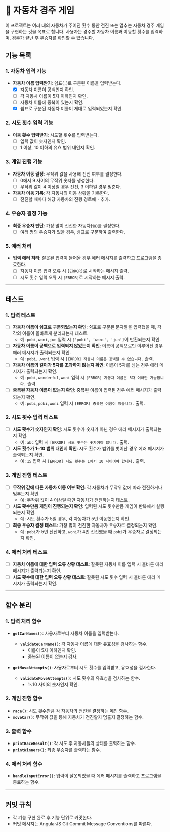 # 🚗 자동차 경주 게임

이 프로젝트는 여러 대의 자동차가 주어진 횟수 동안 전진 또는 멈추는 자동차 경주 게임을 구현하는 것을 목표로 합니다. 사용자는 경주할 자동차 이름과 이동할 횟수를 입력하며, 경주가 끝난 후 우승자를 확인할 수 있습니다.

## 기능 목록

### 1. 자동차 입력 기능

- **자동차 이름 입력받기**: 쉼표(`,`)로 구분된 이름을 입력받는다.
  - [x] 자동차 이름이 공백인지 확인.
  - [ ] 각 자동차 이름이 5자 이하인지 확인.
  - [ ] 자동차 이름에 중복이 있는지 확인.
  - [x] 쉼표로 구분된 자동차 이름이 제대로 입력되었는지 확인.

### 2. 시도 횟수 입력 기능

- **이동 횟수 입력받기**: 시도할 횟수를 입력받는다.
  - [ ] 입력 값이 숫자인지 확인.
  - [ ] 1 이상, 10 이하의 유효 범위 내인지 확인.

### 3. 게임 진행 기능

- **자동차 이동 결정**: 무작위 값을 사용해 전진 여부를 결정한다.
  - [ ] 0에서 9 사이의 무작위 숫자를 생성한다.
  - [ ] 무작위 값이 4 이상일 경우 전진, 3 이하일 경우 멈춘다.
- **자동차 이동 기록**: 각 자동차의 이동 상황을 기록한다.
  - [ ] 전진할 때마다 해당 자동차의 진행 경로에 `-` 추가.

### 4. 우승자 결정 기능

- **최종 우승자 판단**: 가장 많이 전진한 자동차(들)를 결정한다.
  - [ ] 여러 명의 우승자가 있을 경우, 쉼표로 구분하여 출력한다.

### 5. 에러 처리

- **입력 에러 처리**: 잘못된 입력이 들어올 경우 에러 메시지를 출력하고 프로그램을 종료한다.
  - [ ] 자동차 이름 입력 오류 시 `[ERROR]`로 시작하는 메시지 출력.
  - [ ] 시도 횟수 입력 오류 시 `[ERROR]`로 시작하는 메시지 출력.

---

## 테스트

### 1. 입력 테스트

- [ ] **자동차 이름이 쉼표로 구분되었는지 확인**: 쉼표로 구분된 문자열을 입력했을 때, 각각의 이름이 올바르게 분리되는지 테스트.
  - 예: `pobi,woni,jun` 입력 시 `['pobi', 'woni', 'jun']`이 반환되는지 확인.
- [ ] **자동차 이름이 공백으로 입력되지 않았는지 확인**: 이름이 공백으로만 이루어진 경우 에러 메시지가 출력되는지 확인.
  - 예: `pobi,,woni` 입력 시 `[ERROR] 자동차 이름은 공백일 수 없습니다.` 출력.
- [ ] **자동차 이름의 길이가 5자를 초과하지 않는지 확인**: 이름이 5자를 넘는 경우 에러 메시지가 출력되는지 확인.
  - 예: `pobi,wonderful,woni` 입력 시 `[ERROR] 자동차 이름은 5자 이하만 가능합니다.` 출력.
- [ ] **중복된 자동차 이름이 없는지 확인**: 중복된 이름이 입력된 경우 에러 메시지가 출력되는지 확인.
  - 예: `pobi,pobi,woni` 입력 시 `[ERROR] 중복된 이름이 있습니다.` 출력.

### 2. 시도 횟수 입력 테스트

- [ ] **시도 횟수가 숫자인지 확인**: 시도 횟수가 숫자가 아닌 경우 에러 메시지가 출력되는지 확인.
  - 예: `abc` 입력 시 `[ERROR] 시도 횟수는 숫자여야 합니다.` 출력.
- [ ] **시도 횟수가 1~10 범위 내인지 확인**: 시도 횟수가 범위를 벗어난 경우 에러 메시지가 출력되는지 확인.
  - 예: `15` 입력 시 `[ERROR] 시도 횟수는 1에서 10 사이여야 합니다.` 출력.

### 3. 게임 진행 테스트

- [ ] **무작위 값에 따른 자동차 이동 여부 확인**: 각 자동차가 무작위 값에 따라 전진하거나 멈추는지 확인.
  - 예: 무작위 값이 4 이상일 때만 자동차가 전진하는지 테스트.
- [ ] **시도 횟수만큼 게임이 진행되는지 확인**: 입력된 시도 횟수만큼 게임이 반복해서 실행되는지 확인.
  - 예: 시도 횟수가 5일 경우, 각 자동차가 5번 이동했는지 확인.
- [ ] **최종 우승자 결정 테스트**: 가장 많이 전진한 자동차가 우승자로 결정되는지 확인.
  - 예: `pobi`가 5번 전진하고, `woni`가 4번 전진했을 때 `pobi`가 우승자로 결정되는지 확인.

### 4. 에러 처리 테스트

- [ ] **자동차 이름에 대한 입력 오류 상황 테스트**: 잘못된 자동차 이름 입력 시 올바른 에러 메시지가 출력되는지 확인.
- [ ] **시도 횟수에 대한 입력 오류 상황 테스트**: 잘못된 시도 횟수 입력 시 올바른 에러 메시지가 출력되는지 확인.

---

## 함수 분리

### 1. 입력 처리 함수

- **`getCarNames()`**: 사용자로부터 자동차 이름을 입력받는다.

  - **`validateCarName()`**: 각 자동차 이름에 대한 유효성을 검사하는 함수.
    - 이름이 5자 이하인지 확인.
    - 중복된 이름이 없는지 검사.

- **`getMoveAttempts()`**: 사용자로부터 시도 횟수를 입력받고, 유효성을 검사한다.
  - **`validateMoveAttempts()`**: 시도 횟수의 유효성을 검사하는 함수.
    - 1~10 사이의 숫자인지 확인.

### 2. 게임 진행 함수

- **`race()`**: 시도 횟수만큼 각 자동차의 전진을 결정하는 메인 함수.
- **`moveCar()`**: 무작위 값을 통해 자동차가 전진할지 멈출지 결정하는 함수.

### 3. 출력 함수

- **`printRaceResult()`**: 각 시도 후 자동차들의 상태를 출력하는 함수.
- **`printWinners()`**: 최종 우승자를 출력하는 함수.

### 4. 에러 처리 함수

- **`handleInputError()`**: 입력이 잘못되었을 때 에러 메시지를 출력하고 프로그램을 종료하는 함수.

---

## 커밋 규칙

- 각 기능 구현 완료 후 기능 단위로 커밋한다.
- 커밋 메시지는 AngularJS Git Commit Message Conventions를 따른다.
